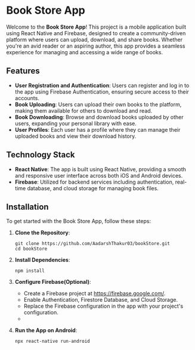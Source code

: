 # Book Store App

Welcome to the **Book Store App**! This project is a mobile application built using React Native and Firebase, designed to create a community-driven platform where users can upload, download, and share books. Whether you're an avid reader or an aspiring author, this app provides a seamless experience for managing and accessing a wide range of books.

## Features

- **User Registration and Authentication**: Users can register and log in to the app using Firebase Authentication, ensuring secure access to their accounts.
- **Book Uploading**: Users can upload their own books to the platform, making them available for others to download and read.
- **Book Downloading**: Browse and download books uploaded by other users, expanding your personal library with ease.
- **User Profiles**: Each user has a profile where they can manage their uploaded books and view their download history.

## Technology Stack

- **React Native**: The app is built using React Native, providing a smooth and responsive user interface across both iOS and Android devices.
- **Firebase**: Utilized for backend services including authentication, real-time database, and cloud storage for managing book files.

## Installation

To get started with the Book Store App, follow these steps:

1. **Clone the Repository**:
   
   ```shell
   git clone https://github.com/AadarshThakur03/bookStore.git
   cd bookStore
   
2. **Install Dependencies**:
   
   ```shell
   npm install
   
3. **Configure Firebase(Optional)**:
   
   - Create a Firebase project at https://firebase.google.com/.
   - Enable Authentication, Firestore Database, and Cloud Storage.
   - Replace the Firebase configuration in the app with your project's configuration.
   - 
4. **Run the App on Android**:
   
   ```shell
   npx react-native run-android
